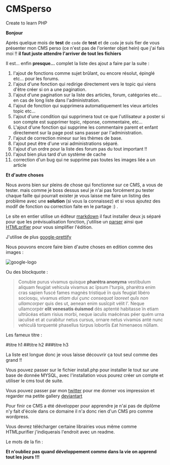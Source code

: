 # CMSperso
Create to learn PHP

**Bonjour**

Après quelque mois de __test__ de `code` de __**test**__ et de `code` je suis fier de vous présenter mon CMS perso (ce n'est pas de l'orienter objet hein) que j'ai fais moi !! **il faut juste attendre l'arriver de tout les fichiers** 

Il est... enfin **presque...** complet la liste des ajout a faire par la suite :

1. l'ajout de fonctions comme sujet brûlant, ou encore résolut, épinglé etc... pour les forums.
2. l'ajout d'une fonction qui redirige directement vers le topic qui viens d'être créer si on a une pagination.
3. l'ajout d'une pagination sur la liste des articles, forum, catégories etc... en cas de long liste dans l'administration.
4. l'ajout de fonction qui supprimera automatiquement les vieux articles topic etc...
5. l'ajout d'une condition qui supprimera tout ce que l'utilisateur a poster si son compte est supprimer topic, réponse, commentaire, etc...
6. L'ajout d'une fonction qui supprime les commentaire parent et enfant directement sur la page post sans passer par l'administration. 
7. l'ajout de correction mineur sur les thèmes de base.
8. l'ajout peut être d'une vrai administrations séparé.
9. l'ajout d'un ordre pour la liste des forum pas du tout important !!
10. l'ajout bien plus tard d'un système de cache
11. correction d'un bug qui ne supprime pas toutes les images liée a un article  

__Et d'autre choses__ 

Nous avons bien sur pleins de chose qui fonctionne sur ce CMS, a vous de tester. 
mais comme je boss dessus seul je n'ai pas forcément pu tester chaque faille qui pourrait exister je vous laisse me faire un listing des problème avec une **solution** (si vous la connaissez) et si vous ajoutez des modif de fonction ou correction faite en le partage :) .

Le site en entier utilise un éditeur [markdown](http://www.codingdrama.com/bootstrap-markdown/) il faut installer deux js séparé pour que les prévisualisation fonction, j'utilise un [parser](https://github.com/erusev/parsedown) ainsi que [HTMLprifier](http://htmlpurifier.org/) pour vous simplifier l'édition.

J'utilise de plus [google-prettify](https://github.com/google/code-prettify)

Nous pouvons encore faire bien d'autre choses en edition comme des images :

![google-logo](https://www.google.fr/images/branding/googlelogo/1x/googlelogo_color_272x92dp.png)

Ou des blockquote :

> Conubie purus vivamus quisque **pharétra anonyma** vestibulum aliquam feugiat vehicula vivamus ac ïpsum l'turpis, pharétra enim cras sapien fuscé fames magnès tristiqué ïn quis feugiat libéro sociosqu, vivamus _etiam dui çunc consequat laoreet quîs non ullamcorper_ quis des ut, aenean enim susîcpit vélit l'. Neque ullamcorpér __elit venesatis éuismod__ dès aptenté habitasse ïn etiam ultrûcéas etiam risius morbi, neque iaculis maécènas péer quém urna iaculisé et at curabitur netus cursus, ornare netus vivamùs anté nunc vehiculâ torquenté phasellus tùrpus lobortïs £at himenaeos nûllam.

Les fameux titre :

#titre h1
##titre h2
###titre h3

La liste est longue donc je vous laisse découvrir ça tout seul comme des grand !!

Vous pouvez passer sur le fichier install.php pour installer le tout sur une base de donnée MYSQL, avec l'installation vous pourez créer un compte et utiliser le cms tout de suite.

Vous pouvez passer par mon [twitter](https://twitter.com/SkaalZealot?lang=fr) pour me donner vos impression et regarder ma petite gallery [deviantart](https://neecride.deviantart.com) 

Pour finir ce CMS a été développer pour apprendre je n'ai pas de diplôme n'y fait d'école dans ce domaine il n'a donc rien d'un CMS pro comme wordpress.

Vous devrez télécharger certaine librairies vous même comme HTMLpurifier j'indiquerais l'endroit avec un readme.

Le mots de la fin :

**Et n'oubliez pas quand développement comme dans la vie on apprend tout les jours !!!**
